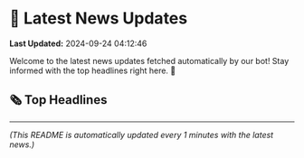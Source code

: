 # 📰 Latest News Updates
**Last Updated:** 2024-09-24 04:12:46

Welcome to the latest news updates fetched automatically by our bot! Stay informed with the top headlines right here. 🚀

## 🗞️ Top Headlines

---
*(This README is automatically updated every 1 minutes with the latest news.)*
